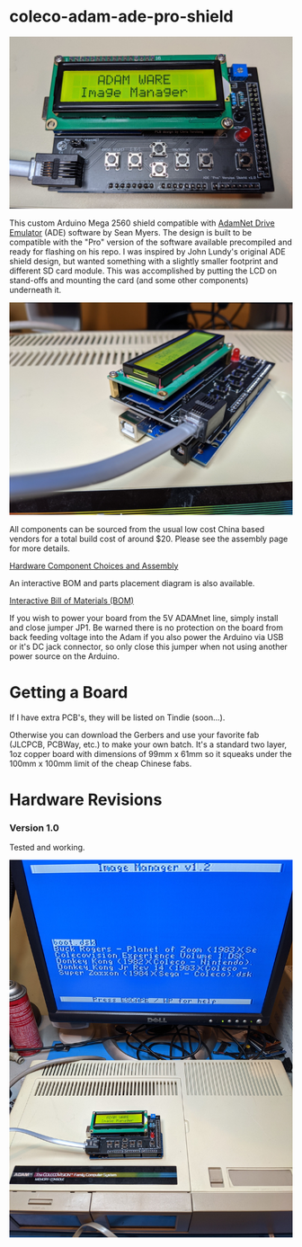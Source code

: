 # coleco-adam-ade-pro-shield
![assembled](docs/assembled.jpg)

This custom Arduino Mega 2560 shield compatible with [AdamNet Drive Emulator](https://github.com/Kalidomra/AdamNet-Drive-Emulator) (ADE) software by Sean Myers. The design is built to be compatible with the "Pro" version of the software available precompiled and ready for flashing on his repo.  I was inspired by John Lundy's original ADE shield design, but wanted something with a slightly smaller footprint and different SD card module.  This was accomplished by putting the LCD on stand-offs and mounting the card (and some other components) underneath it.

![assembled-profile](docs/assembled-profile.jpg)

All components can be sourced from the usual low cost China based vendors for a total build cost of around $20.  Please see the assembly page for more details.

[Hardware Component Choices and Assembly](https://djtersteegc.github.io/coleco-adam-ade-pro-shield/assembly.html)

An interactive BOM and parts placement diagram is also available.

[Interactive Bill of Materials (BOM)](https://djtersteegc.github.io/coleco-adam-ade-pro-shield/ibom.html)

If you wish to power your board from the 5V ADAMnet line, simply install and close jumper JP1.  Be warned there is no protection on the board from back feeding voltage into the Adam if you also power the Arduino via USB or it's DC jack connector, so only close this jumper when not using another power source on the Arduino.

# Getting a Board

If I have extra PCB's, they will be listed on Tindie (soon...).

Otherwise you can download the Gerbers and use your favorite fab (JLCPCB, PCBWay, etc.) to make your own batch.  It's a standard two layer, 1oz copper board with dimensions of 99mm x 61mm so it squeaks under the 100mm x 100mm limit of the cheap Chinese fabs.

# Hardware Revisions

### Version 1.0

Tested and working.

![working](docs/working.jpg)
